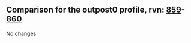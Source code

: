 ## Comparison for the outpost0 profile, rvn: [859](https://github.com/PRO100KatYT/FortniteProfileRevisions/tree/main/profiles/outpost0/859%20outpost0.json)-[860](https://github.com/PRO100KatYT/FortniteProfileRevisions/tree/main/profiles/outpost0/860%20outpost0.json)

No changes
